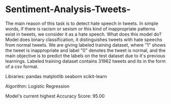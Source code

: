 # Sentiment-Analysis-Tweets-
The main reason of this task is to detect hate speech in tweets. In simple words, if there is racism or sexism or this kind of inappropriate patterns exist in tweets, we consider it as a hate speech. 
What does this model do?
Model does binary classification, it distinguishes tweets with hate speechs from normal tweets. 
We are giving labeled training dataset, where "1" shows the tweet is inappropriate and label "0" denotes the tweet is normal, and the main objective is to predict the labels on the test dataset due to it's previous learnings. 
Labeled training dataset contains 31962 tweets and its in the form of a csv format. 


Libraries:
pandas
matplotlib
seaborn
scikit-learn

Algorithm:
Logistic Regression

Model's current highest Accuracy Score:
95.00

